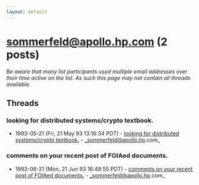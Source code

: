```yaml
---
layout: default
---
```


# sommerfeld@apollo.hp.com (2 posts)

_Be aware that many list participants used multiple email addresses over their time active on the list. As such this page may not contain all threads available._

## Threads

### looking for distributed systems/crypto textbook.
+ 1993-05-21 (Fri, 21 May 93 13:16:34 PDT) - [looking for distributed systems/crypto textbook.](/archive/1993/05/046abc3c4e3bdb3e220415d203418228b4e12663edeb2e2b1a14a24d6ead49c8) - _sommerfeld@apollo.hp.com_

### comments on your recent post of FOIAed documents.
+ 1993-06-21 (Mon, 21 Jun 93 16:48:55 PDT) - [comments on your recent post of FOIAed documents.](/archive/1993/06/9d9b69d928436f8939e59b99c5581a2b827576107b3aa3629bb69dfb82dd0ba2) - _sommerfeld@apollo.hp.com_

